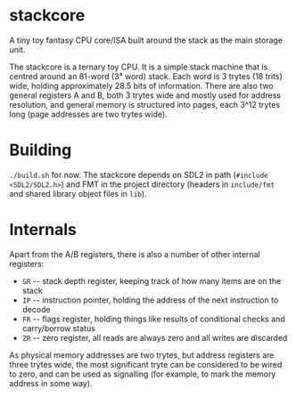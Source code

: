 # stackcore
A tiny toy fantasy CPU core/ISA built around the stack as the main storage unit.

The stackcore is a ternary toy CPU. It is a simple stack machine that is centred around an 81-word (3⁴ word) stack. Each word is 3 trytes (18 trits) wide, holding approximately 28.5 bits of information. There are also two general registers A and B, both 3 trytes wide and mostly used for address resolution, and general memory is structured into pages, each 3^12 trytes long (page addresses are two trytes wide). 

# Building

`./build.sh` for now. The stackcore depends on SDL2 in path (`#include <SDL2/SDL2.h>`) and FMT in the project directory (headers in `include/fmt` and shared library object files in `lib`).

# Internals

Apart from the A/B registers, there is also a number of other internal registers:

* `SR` -- stack depth register, keeping track of how many items are on the stack
* `IP` -- instruction pointer, holding the address of the next instruction to decode
* `FR` -- flags register, holding things like results of conditional checks and carry/borrow status
* `ZR` -- zero register, all reads are always zero and all writes are discarded

As physical memory addresses are two trytes, but address registers are three trytes wide, the most significant tryte can be considered to be wired to zero, and can be used as signalling (for example, to mark the memory address in some way).